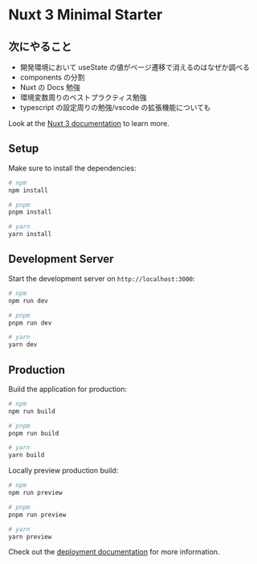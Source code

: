 # Nuxt 3 Minimal Starter

## 次にやること

- 開発環境において useState の値がページ遷移で消えるのはなぜか調べる
- components の分割
- Nuxt の Docs 勉強
- 環境変数周りのベストプラクティス勉強
- typescript の設定周りの勉強/vscode の拡張機能についても

Look at the [Nuxt 3 documentation](https://nuxt.com/docs/getting-started/introduction) to learn more.

## Setup

Make sure to install the dependencies:

```bash
# npm
npm install

# pnpm
pnpm install

# yarn
yarn install
```

## Development Server

Start the development server on `http://localhost:3000`:

```bash
# npm
npm run dev

# pnpm
pnpm run dev

# yarn
yarn dev
```

## Production

Build the application for production:

```bash
# npm
npm run build

# pnpm
pnpm run build

# yarn
yarn build
```

Locally preview production build:

```bash
# npm
npm run preview

# pnpm
pnpm run preview

# yarn
yarn preview
```

Check out the [deployment documentation](https://nuxt.com/docs/getting-started/deployment) for more information.

